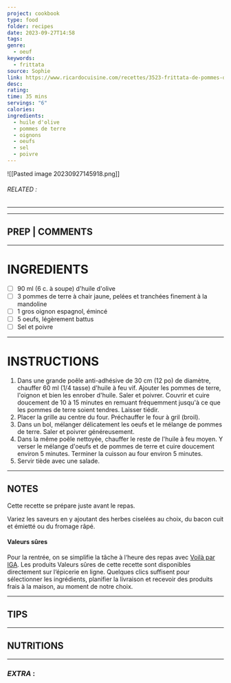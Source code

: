```yaml
---
project: cookbook
type: food
folder: recipes
date: 2023-09-27T14:58
tags: 
genre:
  - oeuf
keywords:
  - frittata
source: Sophie
link: https://www.ricardocuisine.com/recettes/3523-frittata-de-pommes-de-terre-a-l-oignon
desc: 
rating: 
time: 35 mins
servings: "6"
calories: 
ingredients:
  - huile d'olive
  - pommes de terre
  - oignons
  - oeufs
  - sel
  - poivre
---
```


![[Pasted image 20230927145918.png]]
###### *RELATED* : 
---


---
## PREP | COMMENTS



---
# INGREDIENTS

- [ ] 90 ml (6 c. à soupe) d'huile d'olive
- [ ] 3 pommes de terre à chair jaune, pelées et tranchées finement à la mandoline
- [ ] 1 gros oignon espagnol, émincé
- [ ] 5 oeufs, légèrement battus
- [ ] Sel et poivre

---
# INSTRUCTIONS

1. Dans une grande poêle anti-adhésive de 30 cm (12 po) de diamètre, chauffer 60 ml (1/4 tasse) d'huile à feu vif. Ajouter les pommes de terre, l'oignon et bien les enrober d'huile. Saler et poivrer. Couvrir et cuire doucement de 10 à 15 minutes en remuant fréquemment jusqu'à ce que les pommes de terre soient tendres. Laisser tiédir.
2. Placer la grille au centre du four. Préchauffer le four à gril (broil).
3. Dans un bol, mélanger délicatement les oeufs et le mélange de pommes de terre. Saler et poivrer généreusement.
4. Dans la même poêle nettoyée, chauffer le reste de l'huile à feu moyen. Y verser le mélange d'oeufs et de pommes de terre et cuire doucement environ 5 minutes. Terminer la cuisson au four environ 5 minutes.
5. Servir tiède avec une salade.

---
## NOTES

Cette recette se prépare juste avant le repas.

Variez les saveurs en y ajoutant des herbes ciselées au choix, du bacon cuit et émietté ou du fromage râpé.

#### Valeurs sûres

Pour la rentrée, on se simplifie la tâche à l‘heure des repas avec [Voilà par IGA](https://voila.ca/region-redirect/QC_REG01?target=%2Fproducts%3Fsource=navigation%26sublocationId=dc4786ed-9f0b-4869-a138-40612872fffd). Les produits Valeurs sûres de cette recette sont disponibles directement sur l‘épicerie en ligne. Quelques clics suffisent pour sélectionner les ingrédients, planifier la livraison et recevoir des produits frais à la maison, au moment de notre choix.

---
## TIPS



---
## NUTRITIONS



---
### *EXTRA* :



